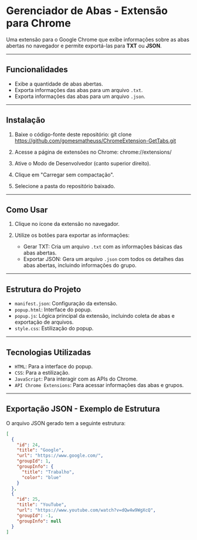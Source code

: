 # Gerenciador de Abas - Extensão para Chrome

Uma extensão para o Google Chrome que exibe informações sobre as abas abertas no navegador e permite exportá-las para **TXT** ou **JSON**.

---

## Funcionalidades

- Exibe a quantidade de abas abertas.
- Exporta informações das abas para um arquivo `.txt`.
- Exporta informações das abas para um arquivo `.json`.

---

## Instalação

1. Baixe o código-fonte deste repositório:
   git clone https://github.com/gomesmatheuss/ChromeExtension-GetTabs.git

2. Acesse a página de extensões no Chrome:
    chrome://extensions/

3. Ative o Modo de Desenvolvedor (canto superior direito).

4. Clique em "Carregar sem compactação".

5. Selecione a pasta do repositório baixado.

---

## Como Usar

1. Clique no ícone da extensão no navegador.

2. Utilize os botões para exportar as informações:
    - Gerar TXT: Cria um arquivo `.txt` com as informações básicas das abas abertas.
    - Exportar JSON: Gera um arquivo `.json` com todos os detalhes das abas abertas, incluindo informações do grupo.

---

## Estrutura do Projeto

- `manifest.json`: Configuração da extensão.
- `popup.html`: Interface do popup.
- `popup.js`: Lógica principal da extensão, incluindo coleta de abas e exportação de arquivos.
- `style.css`: Estilização do popup.

---

## Tecnologias Utilizadas

- `HTML`: Para a interface do popup.
- `CSS`: Para a estilização.
- `JavaScript`: Para interagir com as APIs do Chrome.
- `API Chrome Extensions`: Para acessar informações das abas e grupos.

---

## Exportação JSON - Exemplo de Estrutura

O arquivo JSON gerado tem a seguinte estrutura:

```json
[
  {
    "id": 24,
    "title": "Google",
    "url": "https://www.google.com/",
    "groupId": 1,
    "groupInfo": {
      "title": "Trabalho",
      "color": "blue"
    }
  },
  {
    "id": 25,
    "title": "YouTube",
    "url": "https://www.youtube.com/watch?v=dQw4w9WgXcQ",
    "groupId": -1,
    "groupInfo": null
  }
]
```
